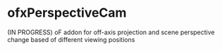 ofxPerspectiveCam
=================
(IN PROGRESS)
oF addon for off-axis projection and scene perspective change based of different viewing positions

